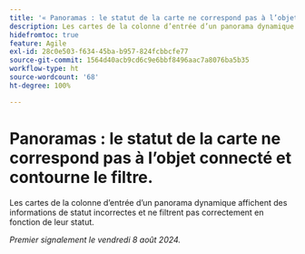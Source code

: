 ```yaml
---
title: '« Panoramas : le statut de la carte ne correspond pas à l’objet connecté et contourne le filtre. »'
description: Les cartes de la colonne d’entrée d’un panorama dynamique affichent des informations de statut incorrectes et ne filtrent pas correctement en fonction de leur statut.
hidefromtoc: true
feature: Agile
exl-id: 28c0e503-f634-45ba-b957-824fcbbcfe77
source-git-commit: 1564d40acb9cd6c9e6bbf8496aac7a8076ba5b35
workflow-type: ht
source-wordcount: '68'
ht-degree: 100%

---
```


# Panoramas : le statut de la carte ne correspond pas à l’objet connecté et contourne le filtre.

Les cartes de la colonne d’entrée d’un panorama dynamique affichent des informations de statut incorrectes et ne filtrent pas correctement en fonction de leur statut.

_Premier signalement le vendredi 8 août 2024._
